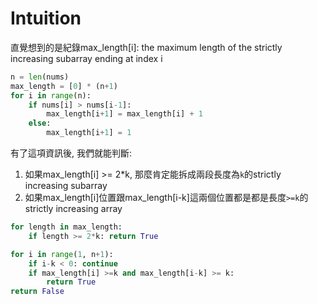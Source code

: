 # Intuition

直覺想到的是紀錄max_length[i]: the maximum length of the strictly increasing subarray ending at index i

```py
n = len(nums)
max_length = [0] * (n+1)
for i in range(n):
    if nums[i] > nums[i-1]:
        max_length[i+1] = max_length[i] + 1
    else:
        max_length[i+1] = 1
```

有了這項資訊後, 我們就能判斷:

1. 如果max_length[i] >= 2*k, 那麼肯定能拆成兩段長度為`k`的strictly increasing subarray
2. 如果max_length[i]位置跟max_length[i-k]這兩個位置都是都是長度`>=k`的strictly increasing array


```py
for length in max_length:
    if length >= 2*k: return True

for i in range(1, n+1):
    if i-k < 0: continue
    if max_length[i] >=k and max_length[i-k] >= k:
        return True
return False
```